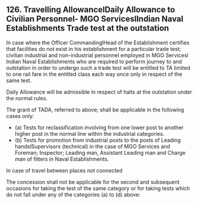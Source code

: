 ## 126. Travelling AllowancelDaily Allowance to Civilian Personnel- MGO Servicesllndian Naval Establishments Trade test at the outstation

In case where the Officer CommandinglHead of the Establishment certifies that facilities do not exist in his establishment for a particular trade test; civilian industrial and non-industrial personnel employed in MGO Servicesl Indian Naval Establishments who are required to perform journey to and outstation in order to undergo such a trade test will be entitled to TA limited to one rail fare in the entitled class each way once only in respect of the same test.

Daily Allowance will be admissible in respect of halts at the outstation under the normal rules.

The grant of TADA, referred to above; shall be applicable in the following cases only:

- (a) Tests for reclassification involving from one lower post to another higher post in the normal line within the industrial categories.
- (b) Tests for promotion from industrial posts to the posts of Leading handslSupervisors (technical) in the case of MGO Services and Foreman; Inspector; Leading man, Assistant Leading man and Charge man of fitters in Naval Establishments.

In case of travel between places not connected

The concession shall not be applicable for the second and subsequent occasions for taking the test of the same category or for taking tests which do not fall under any of the categories (a) to (d) above:
